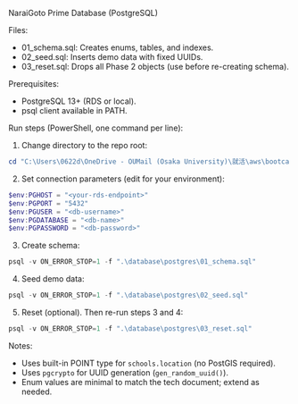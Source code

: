 NaraiGoto Prime Database (PostgreSQL)

Files:

- 01_schema.sql: Creates enums, tables, and indexes.
- 02_seed.sql: Inserts demo data with fixed UUIDs.
- 03_reset.sql: Drops all Phase 2 objects (use before re-creating schema).

Prerequisites:

- PostgreSQL 13+ (RDS or local).
- psql client available in PATH.

Run steps (PowerShell, one command per line):

1. Change directory to the repo root:

```powershell
cd "C:\Users\0622d\OneDrive - OUMail (Osaka University)\就活\aws\bootcamp\naraigoto"
```

2. Set connection parameters (edit for your environment):

```powershell
$env:PGHOST = "<your-rds-endpoint>"
$env:PGPORT = "5432"
$env:PGUSER = "<db-username>"
$env:PGDATABASE = "<db-name>"
$env:PGPASSWORD = "<db-password>"
```

3. Create schema:

```powershell
psql -v ON_ERROR_STOP=1 -f ".\database\postgres\01_schema.sql"
```

4. Seed demo data:

```powershell
psql -v ON_ERROR_STOP=1 -f ".\database\postgres\02_seed.sql"
```

5. Reset (optional). Then re-run steps 3 and 4:

```powershell
psql -v ON_ERROR_STOP=1 -f ".\database\postgres\03_reset.sql"
```

Notes:

- Uses built-in POINT type for `schools.location` (no PostGIS required).
- Uses `pgcrypto` for UUID generation (`gen_random_uuid()`).
- Enum values are minimal to match the tech document; extend as needed.


